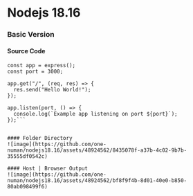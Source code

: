 # Nodejs 18.16

### Basic Version



#### Source Code
```const express = require("express");
const app = express();
const port = 3000;

app.get("/", (req, res) => {
  res.send("Hello World!");
});

app.listen(port, () => {
  console.log(`Example app listening on port ${port}`);
});```


#### Folder Directory
![image](https://github.com/one-numan/nodejs18.16/assets/48924562/8435078f-a37b-4c02-9b7b-35555df0542c)

#### Host | Browser Output
![image](https://github.com/one-numan/nodejs18.16/assets/48924562/bf8f9f4b-8d01-40e0-b850-80ab098499f6)
